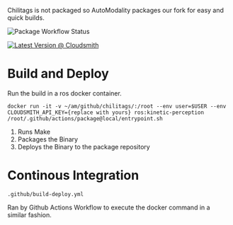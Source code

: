 

Chilitags is not packaged so AutoModality packages our fork for easy and quick builds.

![Package Workflow Status](https://github.com/AutoModality/chilitags/workflows/Development%20Package/badge.svg)

[![Latest Version @ Cloudsmith](https://api-prd.cloudsmith.io/badges/version/automodality/trial/deb/chilitags/latest/d=ubuntu%252Fxenial;t=1/?render=true&badge_token=gAAAAABeBuGIDtvuFexlkH8FmguQtuU8ovPJjqOOa6P0gKwEO6_BVCxKjx-EpoGv8ftAG4LsqTua9q-cNFBeeirR3B3zMnnMHVkh9c0BY6ltEqRwa7pkcaI%3D)](https://cloudsmith.io/~automodality/repos/trial/packages/detail/deb/chilitags/latest/d=ubuntu%252Fxenial;t=1/)

# Build and Deploy

Run the build in a ros docker container. 
```
docker run -it -v ~/am/github/chilitags/:/root --env user=$USER --env CLOUDSMITH_API_KEY={replace with yours} ros:kinetic-perception /root/.github/actions/package@local/entrypoint.sh
```

1. Runs Make
1. Packages the Binary
1. Deploys the Binary to the package repository


# Continous Integration

```
.github/build-deploy.yml
```

Ran by Github Actions Workflow to execute the docker command in a similar fashion.


